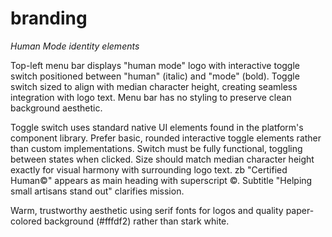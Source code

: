 # branding
_Human Mode identity elements_

Top-left menu bar displays "human mode" logo with interactive toggle switch positioned between "human" (italic) and "mode" (bold). Toggle switch sized to align with median character height, creating seamless integration with logo text. Menu bar has no styling to preserve clean background aesthetic.

Toggle switch uses standard native UI elements found in the platform's component library. Prefer basic, rounded interactive toggle elements rather than custom implementations. Switch must be fully functional, toggling between states when clicked. Size should match median character height exactly for visual harmony with surrounding logo text.
zb
"Certified Human©" appears as main heading with superscript ©. Subtitle "Helping small artisans stand out" clarifies mission.

Warm, trustworthy aesthetic using serif fonts for logos and quality paper-colored background (#fffdf2) rather than stark white.